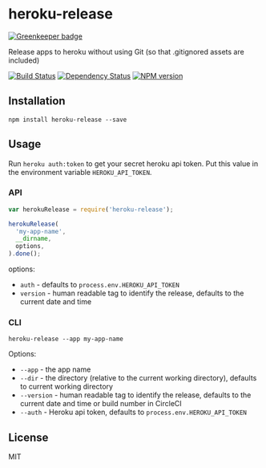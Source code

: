 # heroku-release

[![Greenkeeper badge](https://badges.greenkeeper.io/ForbesLindesay/heroku-release.svg)](https://greenkeeper.io/)

Release apps to heroku without using Git (so that .gitignored assets are included)

[![Build Status](https://img.shields.io/travis/ForbesLindesay/heroku-release/master.svg)](https://travis-ci.org/ForbesLindesay/heroku-release)
[![Dependency Status](https://img.shields.io/david/ForbesLindesay/heroku-release/master.svg)](http://david-dm.org/ForbesLindesay/heroku-release)
[![NPM version](https://img.shields.io/npm/v/heroku-release.svg)](https://www.npmjs.org/package/heroku-release)

## Installation

```
npm install heroku-release --save
```

## Usage

Run `heroku auth:token` to get your secret heroku api token.  Put this value in the environment variable `HEROKU_API_TOKEN`.

### API

```js
var herokuRelease = require('heroku-release');

herokuRelease(
  'my-app-name',
  __dirname,
  options,
).done();
```

options:
 - `auth` - defaults to `process.env.HEROKU_API_TOKEN`
 - `version` - human readable tag to identify the release, defaults to the current date and time

### CLI

```
heroku-release --app my-app-name
```

Options:

 - `--app` - the app name
 - `--dir` - the directory (relative to the current working directory), defaults to current working directory
 - `--version` - human readable tag to identify the release, defaults to the current date and time or build number in CircleCI
 - `--auth` - Heroku api token, defaults to `process.env.HEROKU_API_TOKEN`

## License

MIT
